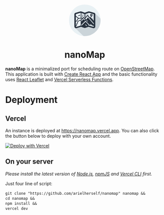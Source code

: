 <p align="center">
<img src="public/icon.jpeg" style="height: 100px; border-radius: 50%"/>
</p>
<h1 align="center">nanoMap</h1>

**nanoMap** is a minimalized port for scheduling route on [OpenStreetMap](https://openstreetmap.org). This application is built with [Create React App](https://create-react-app.dev/) and the basic functionality uses [React Leaflet](https://react-leaflet.js.org) and [Vercel Serverless Functions](https://vercel.com/docs/functions/serverless-functions).

# Deployment

## Vercel

An instance is deployed at https://nanomap.vercel.app<nothing>. You can also click the button below to deploy with your own account.

[![Deploy with Vercel](https://vercel.com/button)](https://vercel.com/new/clone?repository-url=https%3A%2F%2Fgithub.com%2Farielherself%2Fnanomap&project-name=nanomap&repository-name=nanomap&demo-title=nanoMap&demo-description=A%20minimalized%20port%20for%20scheduling%20route%20on%20OpenStreetMap&demo-url=https%3A%2F%2Fnanomap.vercel.app)

## On your server

_Please install the latest version of [Node.js](https://nodejs.org), [npmJS](https://www.npmjs.com) and [Vercel CLI](https://vercel.com/docs/cli) first._

Just four line of script:

```shell
git clone "https://github.com/arielherself/nanomap" nanomap &&
cd nanomap &&
npm install &&
vercel dev
```
